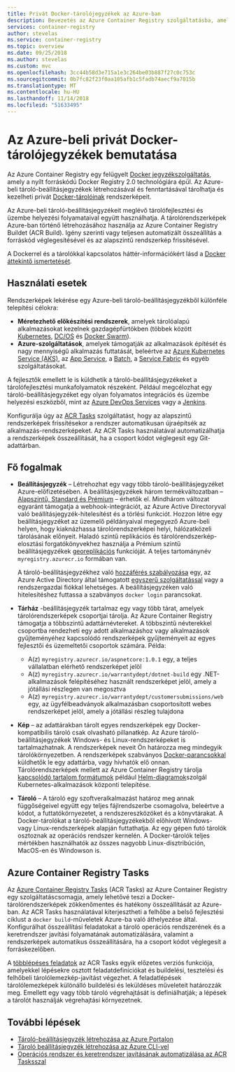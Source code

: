 ```yaml
---
title: Privát Docker-tárolójegyzékek az Azure-ban
description: Bevezetés az Azure Container Registry szolgáltatásba, amely felhőalapú, felügyelt és magán Docker-beállításjegyzékeket biztosít.
services: container-registry
author: stevelas
ms.service: container-registry
ms.topic: overview
ms.date: 09/25/2018
ms.author: stevelas
ms.custom: mvc
ms.openlocfilehash: 3cc44b58d3e715a1e3c264be03b887f27c0c753c
ms.sourcegitcommit: 0b7fc82f23f0aa105afb1c5fadb74aecf9a7015b
ms.translationtype: MT
ms.contentlocale: hu-HU
ms.lasthandoff: 11/14/2018
ms.locfileid: "51633495"
---
```

# <a name="introduction-to-private-docker-container-registries-in-azure"></a>Az Azure-beli privát Docker-tárolójegyzékek bemutatása

Az Azure Container Registry egy felügyelt [Docker jegyzékszolgáltatás](https://docs.docker.com/registry/), amely a nyílt forráskódú Docker Registry 2.0 technológiára épül. Az Azure-beli tároló-beállításjegyzékek létrehozásával és fenntartásával tárolhatja és kezelheti privát [Docker-tárolóinak](https://www.docker.com/what-docker) rendszerképeit.

Az Azure-beli tároló-beállításjegyzékeit meglévő tárolófejlesztési és üzembe helyezési folyamataival együtt használhatja. A tárolórendszerképek Azure-ban történő létrehozásához használja az Azure Container Registry Buildet (ACR Build). Igény szerinti vagy teljesen automatizált összeállítás a forráskód véglegesítésével és az alapszintű rendszerkép frissítésével.

A Dockerrel és a tárolókkal kapcsolatos háttér-információkért lásd a [Docker áttekintő ismertetését](https://docs.docker.com/engine/docker-overview/).

## <a name="use-cases"></a>Használati esetek

Rendszerképek lekérése egy Azure-beli tároló-beállításjegyzékből különféle telepítési célokra:

* **Méretezhető előkészítési rendszerek**, amelyek tárolóalapú alkalmazásokat kezelnek gazdagépfürtökben (többek között [Kubernetes](http://kubernetes.io/docs/), [DC/OS](https://docs.mesosphere.com/) és [Docker Swarm](https://docs.docker.com/swarm/)).
* **Azure-szolgáltatások**, amelyek támogatják az alkalmazások építését és nagy mennyiségű alkalmazás futtatását, beleértve az [Azure Kubernetes Service (AKS)](../aks/index.yml), az [App Service](../app-service/index.yml), a [Batch](../batch/index.yml), a [Service Fabric](/azure/service-fabric/) és egyéb szolgáltatásokat.

A fejlesztők emellett le is küldhetik a tároló-beállításjegyzékeket a tárolófejlesztési munkafolyamatok részeként. Például megcélozhat egy tároló-beállításjegyzéket egy olyan folyamatos integrációs és üzembe helyezési eszközből, mint az [Azure DevOps Services](https://docs.microsoft.com/azure/devops/) vagy a [Jenkins](https://jenkins.io/).

Konfigurálja úgy az [ACR Tasks](#azure-container-registry-build) szolgáltatást, hogy az alapszintű rendszerképek frissítésekor a rendszer automatikusan újraépítsék az alkalmazás-rendszerképeket. Az ACR Tasks használatával automatizálhatja a rendszerképek összeállítását, ha a csoport kódot véglegesít egy Git-adattárban.

## <a name="key-concepts"></a>Fő fogalmak

* **Beállításjegyzék** – Létrehozhat egy vagy több tároló-beállításjegyzéket Azure-előfizetésében. A beállításjegyzékek három termékváltozatban – [Alapszintű, Standard és Prémium](container-registry-skus.md) – érhetők el. Mindhárom változat egyaránt támogatja a webhook-integrációt, az Azure Active Directoryval való beállításjegyzék-hitelesítést és a törlési funkciót. Hozzon létre egy beállításjegyzéket az üzemelő példányaival megegyező Azure-beli helyen, hogy kiaknázhassa tárolórendszerképei helyi, hálózatközeli tárolásának előnyeit. Haladó szintű replikációs és tárolórendszerkép-elosztási forgatókönyvekhez használja a Prémium szintű beállításjegyzékek [georeplikációs](container-registry-geo-replication.md) funkcióját. A teljes tartománynév `myregistry.azurecr.io` formában van.

  A tároló-beállításjegyzékhez való [hozzáférés szabályozása](container-registry-authentication.md) egy, az Azure Active Directory által támogatott [egyszerű szolgáltatással](../active-directory/develop/app-objects-and-service-principals.md) vagy a rendszergazdai fiókkal lehetséges. A beállításjegyzéken való hitelesítéshez futtassa a szabványos `docker login` parancsokat.

* **Tárház** -beállításjegyzék tartalmaz egy vagy több tárat, amelyek tárolórendszerképek csoportjai tárolja. Az Azure Container Registry támogatja a többszintű adattárnévtereket. A többszintű névterekkel csoportba rendezheti egy adott alkalmazáshoz vagy alkalmazások gyűjteményéhez kapcsolódó rendszerképek gyűjteményeit az egyes fejlesztői és üzemeltetői csoportok számára. Példa:

  * A(z) `myregistry.azurecr.io/aspnetcore:1.0.1` egy, a teljes vállalatban elérhető rendszerképet jelöl
  * A(z) `myregistry.azurecr.io/warrantydept/dotnet-build` egy .NET-alkalmazások felépítéséhez használt rendszerképet jelöl, amely a jótállási részlegen van megosztva
  * A(z) `myregistry.azurecr.io/warrantydept/customersubmissions/web` egy, az ügyfélbeadványok alkalmazásban csoportosított webes rendszerképet jelöl, amely a jótállási részleg tulajdona

* **Kép** – az adattárakban tárolt egyes rendszerképek egy Docker-kompatibilis tároló csak olvasható pillanatkép. Az Azure tároló-beállításjegyzékek Windows- és Linux-rendszerképeket is tartalmazhatnak. A rendszerképek neveit Ön határozza meg mindegyik tárolókörnyezetben. A rendszerképek szabványos [Docker-parancsokkal](https://docs.docker.com/engine/reference/commandline/) küldhetők le egy adattárba, vagy hívhatók elő onnan. Tárolórendszerképek mellett az Azure Container Registry tárolja [kapcsolódó tartalom formátumok](container-registry-image-formats.md) például [Helm-diagramok](container-registry-helm-repos.md)szolgál Kubernetes-alkalmazások központi telepítése.

* **Tároló** – A tároló egy szoftveralkalmazást határoz meg annak függőségeivel együtt egy teljes fájlrendszerbe csomagolva, beleértve a kódot, a futtatókörnyezetet, a rendszereszközöket és a könyvtárakat. A Docker-tárolókat a tároló-beállításjegyzékekből előhívott Windows- vagy Linux-rendszerképek alapján futtathatja. Az egy gépen futó tárolók osztoznak az operációs rendszer kernelén. A Docker-tárolók teljes mértékben használhatók az összes nagyobb Linux-disztribúción, MacOS-en és Windowson is.

## <a name="azure-container-registry-tasks"></a>Azure Container Registry Tasks

Az [Azure Container Registry Tasks](container-registry-tasks-overview.md) (ACR Tasks) az Azure Container Registry egy szolgáltatáscsomagja, amely lehetővé teszi a Docker-tárolórendszerképek zökkenőmentes és hatékony összeállítását az Azure-ban. Az ACR Tasks használatával kiterjesztheti a felhőbe a belső fejlesztési ciklust a `docker build`-műveletek Azure-ba való áthelyezése által. Konfigurálhat összeállítási feladatokat a tároló operációs rendszerének és a keretrendszer javítási folyamatának automatizálására, valamint a rendszerképek automatikus összeállítására, ha a csoport kódot véglegesít a forráskezelőben.

A [többlépéses feladatok](container-registry-tasks-overview.md#multi-step-tasks-preview) az ACR Tasks egyik előzetes verziós funkciója, amelyekkel lépésekre osztott feladatdefiníciókat és buildelési, tesztelési és felhőbeli tárolólemezkép-javítást végezhet. A feladatlépések tárolólemezképek különálló buildelési és leküldéses műveleteit határozzák meg. Emellett egy vagy több tároló végrehajtását is definiálhatják; a lépések a tárolót használják végrehajtási környezetnek.

## <a name="next-steps"></a>További lépések

* [Tároló-beállításjegyzék létrehozása az Azure Portalon](container-registry-get-started-portal.md)
* [Tároló beállításjegyzék létrehozása az Azure CLI-vel](container-registry-get-started-azure-cli.md)
* [Operációs rendszer és keretrendszer javításának automatizálása az ACR Tasksszal](container-registry-tasks-overview.md)